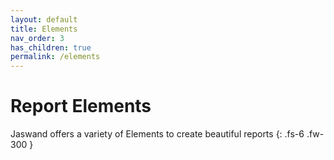 ```yaml
---
layout: default
title: Elements
nav_order: 3
has_children: true
permalink: /elements
---
```


# Report Elements

Jaswand offers a variety of Elements to create beautiful reports
{: .fs-6 .fw-300 }